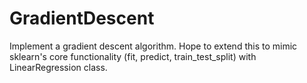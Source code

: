 # GradientDescent
Implement a gradient descent algorithm. Hope to extend this to mimic sklearn's core functionality (fit, predict, train_test_split) with LinearRegression class.
